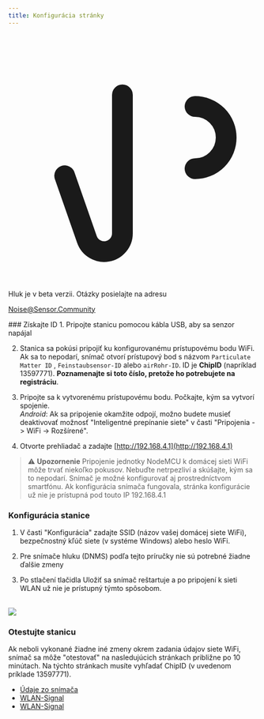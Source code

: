 ```yaml
---
title: Konfigurácia stránky
---
```


  <div class="max-w-screen-xl mx-auto pb-5">
      <div class="p-2 rounded-lg bg-indigo-100 shadow-lg sm:p-3">
      <div class="flex items-center">
            <span class="p-2 rounded-lg bg-indigo-500">
              <svg class="h-8 w-8 text-white" fill="none" viewBox="0 0 24 24" stroke="currentColor">
                <path stroke-linecap="round" stroke-linejoin="round" stroke-width="2" d="M11 5.882V19.24a1.76 1.76 0 01-3.417.592l-2.147-6.15M18 13a3 3 0 100-6M5. 436 13.683A4.001 4.001 0 017 6h1.832c4.1 0 7.625-1.234 9.168-3v14c-1.543-1.766-5.067-3-9.168-3H7a3.988 3.988 0 01-1.564-.317z" >
              <svg>
            <span>
        <div class="flex flex-wrap">
          <div class="flex-wrap flex">
            <p class="pt-1 text-indigo-700 font-medium">
                Hluk je v beta verzii. Otázky posielajte na adresu<p>
          <a href="mailto:Noise@Sensor.Community" class="ml-1 font-medium underline text-white hover:text-yellow-600">
                  Noise@Sensor.Community<a>
          <div>
           <div>
      <div>
    <div>
  <div>
  <div>
### Získajte ID
1. Pripojte stanicu pomocou kábla USB, aby sa senzor napájal

2. Stanica sa pokúsi pripojiť ku konfigurovanému prístupovému bodu WiFi. Ak sa to nepodarí, snímač otvorí prístupový bod s názvom `Particulate Matter ID` , `Feinstaubsensor-ID` alebo `airRohr-ID`. ID je **ChipID** (napríklad 13597771). **Poznamenajte si toto číslo, pretože ho potrebujete na registráciu**.

3. Pripojte sa k vytvorenému prístupovému bodu. Počkajte, kým sa vytvorí spojenie.<br>*Android*: Ak sa pripojenie okamžite odpojí, možno budete musieť deaktivovať možnosť "Inteligentné prepínanie siete" v časti "Pripojenia -> WiFi -> Rozšírené".

4. Otvorte prehliadač a zadajte [http://192.168.4.1](http://192.168.4.1)

> ⚠️ **Upozornenie** Pripojenie jednotky NodeMCU k domácej sieti WiFi môže trvať niekoľko pokusov. Nebuďte netrpezliví a skúšajte, kým sa to nepodarí. Snímač je možné konfigurovať aj prostredníctvom smartfónu. Ak konfigurácia snímača fungovala, stránka konfigurácie už nie je prístupná pod touto IP 192.168.4.1

### Konfigurácia stanice
1. V časti "Konfigurácia" zadajte SSID (názov vašej domácej siete WiFi), bezpečnostný kľúč siete (v systéme Windows) alebo heslo WiFi.

2. Pre snímače hluku (DNMS) podľa tejto príručky nie sú potrebné žiadne ďalšie zmeny

3. Po stlačení tlačidla Uložiť sa snímač reštartuje a po pripojení k sieti WLAN už nie je prístupný týmto spôsobom.

<br>

<img src="..docsairrohr_config_initial.jpg" loading="lazy">
<br>

### Otestujte stanicu
Ak neboli vykonané žiadne iné zmeny okrem zadania údajov siete WiFi, snímač sa môže "otestovať" na nasledujúcich stránkach približne po 10 minútach. Na týchto stránkach musíte vyhľadať ChipID (v uvedenom príklade 13597771).

 * [Údaje zo snímača](www.madavi.de/sensor/graph.php)
 * [WLAN-Signal](www.madavi.de/sensor/signal.php)
 * [WLAN-Signal](www.madavi.de/sensor/signal.php)



